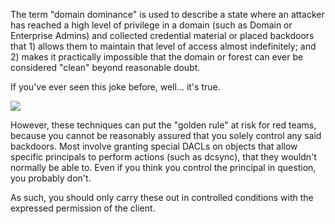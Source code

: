 The term "domain dominance" is used to describe a state where an attacker has reached a high level of privilege in a domain (such as Domain or Enterprise Admins) and collected credential material or placed backdoors that 1) allows them to maintain that level of access almost indefinitely; and 2) makes it practically impossible that the domain or forest can ever be considered "clean" beyond reasonable doubt.

If you've ever seen this joke before, well… it's true.

  

![](https://rto-assets.s3.eu-west-2.amazonaws.com/domain-dominance/keep_calm.png)

  

However, these techniques can put the "golden rule" at risk for red teams, because you cannot be reasonably assured that you solely control any said backdoors. Most involve granting special DACLs on objects that allow specific principals to perform actions (such as dcsync), that they wouldn't normally be able to. Even if you think you control the principal in question, you probably don't.

As such, you should only carry these out in controlled conditions with the expressed permission of the client.